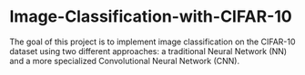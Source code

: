 # Image-Classification-with-CIFAR-10
The goal of this project is to implement image classification on the CIFAR-10 dataset using two different approaches: a traditional Neural Network (NN) and a more specialized Convolutional Neural Network (CNN).

